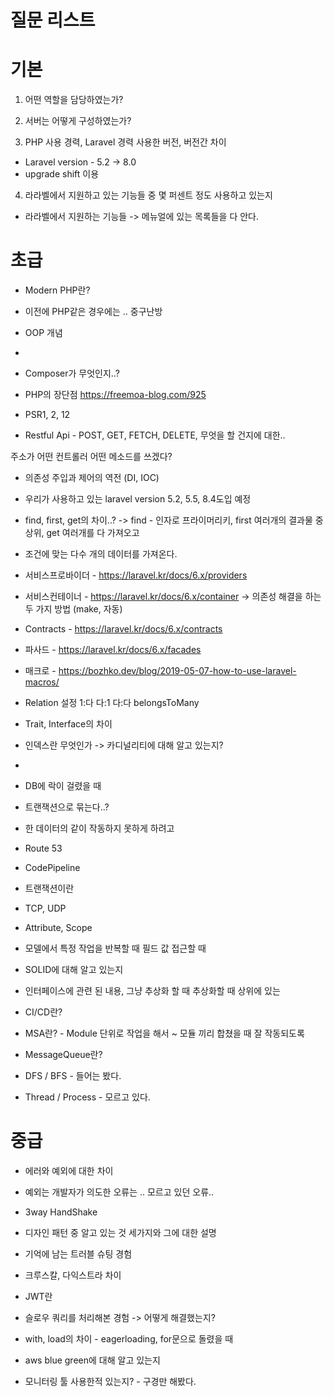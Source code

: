 # 질문 리스트

# 기본

1. 어떤 역할을 담당하였는가?

2. 서버는 어떻게 구성하였는가?

3. PHP 사용 경력, Laravel 경력 사용한 버전, 버전간 차이

- Laravel version - 5.2 -> 8.0 
- upgrade shift 이용

4. 라라벨에서 지원하고 있는 기능들 중 몇 퍼센트 정도 사용하고 있는지

- 라라벨에서 지원하는 기능들 -> 메뉴얼에 있는 목록들을 다 안다.

# 초급

- Modern PHP란? 
- 이전에 PHP같은 경우에는 .. 중구난방
- OOP 개념
- 

- Composer가 무엇인지..? 
- PHP의 장단점 https://freemoa-blog.com/925


- PSR1, 2, 12
- Restful Api - POST, GET, FETCH, DELETE, 무엇을 할 건지에 대한..

주소가 어떤 컨트롤러 어떤 메소드를 쓰겠다? 

- 의존성 주입과 제어의 역전 (DI, IOC) 


- 우리가 사용하고 있는 laravel version 5.2, 5.5, 8.4도입 예정
- find, first, get의 차이..? -> find - 인자로 프라이머리키, first 여러개의 결과물 중 상위, get 여러개를 다 가져오고 

- 조건에 맞는 다수 개의 데이터를 가져온다.


- 서비스프로바이더 - https://laravel.kr/docs/6.x/providers
- 서비스컨테이너 - https://laravel.kr/docs/6.x/container -> 의존성 해결을 하는 두 가지 방법 (make, 자동)
- Contracts - https://laravel.kr/docs/6.x/contracts
- 파사드 - https://laravel.kr/docs/6.x/facades
- 매크로 - https://bozhko.dev/blog/2019-05-07-how-to-use-laravel-macros/
- Relation 설정 1:다 다:1 다:다 belongsToMany
- Trait, Interface의 차이


- 인덱스란 무엇인가 -> 카디널리티에 대해 알고 있는지?
- 

- DB에 락이 걸렸을 때
- 트랜잭션으로 묶는다..?
- 한 데이터의 같이 작동하지 못하게 하려고


- Route 53
- CodePipeline

- 트랜잭션이란
- TCP, UDP 

- Attribute, Scope 
- 모델에서 특정 작업을 반복할 때 필드 값 접근할 때 

- SOLID에 대해 알고 있는지
- 인터페이스에 관련 된 내용, 그냥 추상화 할 때 추상화할 때 상위에 있는

- CI/CD란?
- MSA란? - Module 단위로 작업을 해서 ~ 모듈 끼리 합쳤을 때 잘 작동되도록

- MessageQueue란?

- DFS / BFS - 들어는 봤다. 

- Thread / Process - 모르고 있다. 


# 중급

- 에러와 예외에 대한 차이 
- 예외는 개발자가 의도한 오류는 .. 모르고 있던 오류..

- 3way HandShake 

- 디자인 패턴 중 알고 있는 것 세가지와 그에 대한 설명

- 기억에 남는 트러블 슈팅 경험

- 크루스칼, 다익스트라 차이

- JWT란

- 슬로우 쿼리를 처리해본 경험 -> 어떻게 해결했는지? 

- with, load의 차이 - eagerloading, for문으로 돌렸을 때 

- aws blue green에 대해 알고 있는지

- 모니터링 툴 사용한적 있는지? - 구경만 해봤다. 

